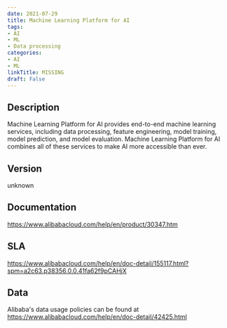 ```yaml
---
date: 2021-07-29
title: Machine Learning Platform for AI
tags: 
- AI
- ML
- Data processing
categories: 
- AI
- ML
linkTitle: MISSING
draft: False
---
```


## Description

Machine Learning Platform for AI provides end-to-end machine learning services, including data processing, feature engineering, model training, model prediction, and model evaluation. Machine Learning Platform for AI combines all of these services to make AI more accessible than ever.

## Version

unknown

## Documentation

https://www.alibabacloud.com/help/en/product/30347.htm

## SLA

https://www.alibabacloud.com/help/en/doc-detail/155117.html?spm=a2c63.p38356.0.0.41fa62f9pCAHjX

## Data

Alibaba's data usage policies can be found at https://www.alibabacloud.com/help/en/doc-detail/42425.html
